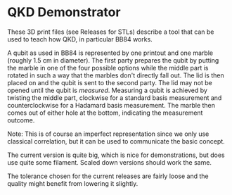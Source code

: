 # QKD Demonstrator

These 3D print files (see Releases for STLs) describe a tool that can be used to teach how QKD, in particular BB84 works.

A qubit as used in BB84 is represented by one printout and one marble (roughly 1.5 cm in diameter).
The first party prepares the qubit by putting the marble in one of the four possible options while the middle part is rotated in such a way that the marbles don't directly fall out.
The lid is then placed on and the qubit is sent to the second party. The lid may not be opened until the qubit is *measured*.
Measuring a qubit is achieved by twisting the middle part, clockwise for a standard basis measurement and counterclockwise for a Hadamard basis measurement.
The marble then comes out of either hole at the bottom, indicating the measurement outcome.

Note: This is of course an imperfect representation since we only use classical correlation, but it can be used to communicate the basic concept.

The current version is quite big, which is nice for demonstrations, but does use quite some filament.
Scaled down versions should work the same.

The tolerance chosen for the current releases are fairly loose and the quality might benefit from lowering it slightly.
